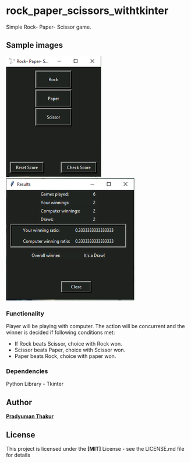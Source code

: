 # rock_paper_scissors_withtkinter
 
Simple Rock- Paper- Scissor game.

## Sample images

![Alt text](https://github.com/PradyumanThakur/rock_paper_scissors_withtkinter/blob/main/image/game_window.PNG?raw=true) ![Alt text](https://github.com/PradyumanThakur/rock_paper_scissors_withtkinter/blob/main/image/stats_window.PNG?raw=true)



### Functionality

Player will be playing with computer. The action will be concurrent and the winner is decided if following conditions met:
- If Rock beats Scissor, choice with Rock won.
- Scissor beats Paper, choice with Scissor won.
- Paper beats Rock, choice with paper won.

### Dependencies

Python Library - Tkinter

## Author

__[Pradyuman Thakur](https://github.com/PradyumanThakur)__

## License

This project is licensed under the __[MIT]__ License - see the LICENSE.md file for details





